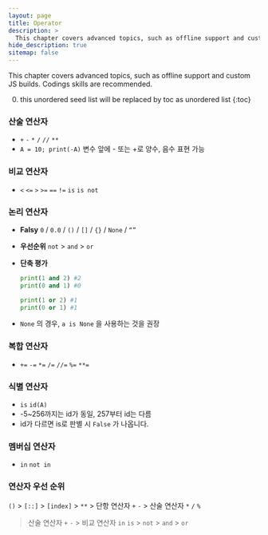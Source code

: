 ```yaml
---
layout: page
title: Operator
description: >
  This chapter covers advanced topics, such as offline support and custom JS builds. Codings skills are recommended.
hide_description: true
sitemap: false
---
```


This chapter covers advanced topics, such as offline support and custom JS builds. Codings skills are recommended.

0. this unordered seed list will be replaced by toc as unordered list
{:toc}

### 산술 연산자

- `+` `-` `*` `/` `//` `**`
- `A = 10; print(-A)` 변수 앞에 - 또는 +로 양수, 음수 표현 가능

### 비교 연산자

- `<` `<=` `>` `>=` `==` `!=` `is` `is not`

### 논리 연산자

- **Falsy** `0` / `0.0` / `()` / `[]` / `{}` / `None` / `“”`
- **우선순위** `not` > `and` > `or`
- **단축 평가**
    
    ```python
    print(1 and 2) #2
    print(0 and 1) #0
    
    print(1 or 2) #1
    print(0 or 1) #1
    ```
    
- `None` 의 경우, `a is None` 을 사용하는 것을 권장

### 복합 연산자

- `+=` `-=` `*=` `/=` `//=` `%=` `**=`

### 식별 연산자

- `is` `id(A)`
- -5~256까지는 id가 동일, 257부터 id는 다름
- id가 다르면 is로 판별 시 `False` 가 나옵니다.

### 멤버십 연산자

- `in` `not in`

### 연산자 우선 순위

`()` > `[::]` > `[index]` > `**` > 단항 연산자 `+` `-` > 산술 연산자 `*` `/` `%` 

> 산술 연산자 `+` `-` > 비교 연산자 `in` `is` > `not` > `and` > `or`
